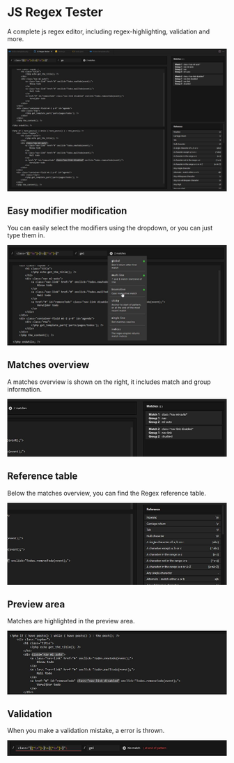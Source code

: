 # JS Regex Tester

A complete js regex editor, including regex-highlighting, validation and more.

![Preview](images/preview.jpg)


## Easy modifier modification
You can easily select the modifiers using the dropdown, or you can just type them in.

![modifier select](images/modifier-select.jpg)

## Matches overview
A matches overview is shown on the right, it includes match and group information.

![matches overview](images/matches-overview.jpg)

## Reference table
Below the matches overview, you can find the Regex reference table.

![reference table](images/reference-table.jpg)

## Preview area
Matches are highlighted in the preview area.

![preview area](images/preview-area.jpg)

## Validation
When you make a validation mistake, a error is thrown.

![validation error](images/validation-error.jpg)